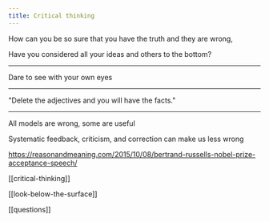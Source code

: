 ```yaml
---
title: Critical thinking 
---
```



How can you be so sure that you have the truth and they are wrong, 

Have you considered all your ideas and others to the bottom? 

---

Dare to see with your own eyes

---

"Delete the adjectives and you will have the facts."

---

All models are wrong, some are useful 

Systematic feedback, criticism, and correction can make us less wrong 


<https://reasonandmeaning.com/2015/10/08/bertrand-russells-nobel-prize-acceptance-speech/>

[[critical-thinking]]

[[look-below-the-surface]]

[[questions]]



